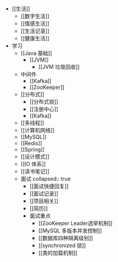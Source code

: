 - [[生活]]
	- [[数字生活]]
	- [[情感生活]]
	- [[生活记录]]
	- [[健康生活]]
- 学习
	- [[Java 基础]]
		- [[JVM]]
			- [[JVM 垃圾回收]]
	- 中间件
		- [[Kafka]]
		- [[ZooKeeper]]
	- [[分布式]]
		- [[分布式锁]]
		- [[注册中心]]
		- [[Kafka]]
	- [[多线程]]
	- [[计算机网络]]
	- [[MySQL]]
	- [[Redis]]
	- [[Spring]]
	- [[设计模式]]
	- [[IO 体系]]
	- [[读书笔记]]
	- 面试
	  collapsed:: true
		- [[面试快捷回复]]
		- [[面试记录]]
		- [[项目相关]]
		- [[简历]]
		- 面试重点
			- [[ZooKeeper Leader选举机制]]
			- [[MySQL 多版本并发控制]]
			- [[数据库四种隔离级别]]
			- [[synchronized 锁]]
			- [[类的加载机制]]
